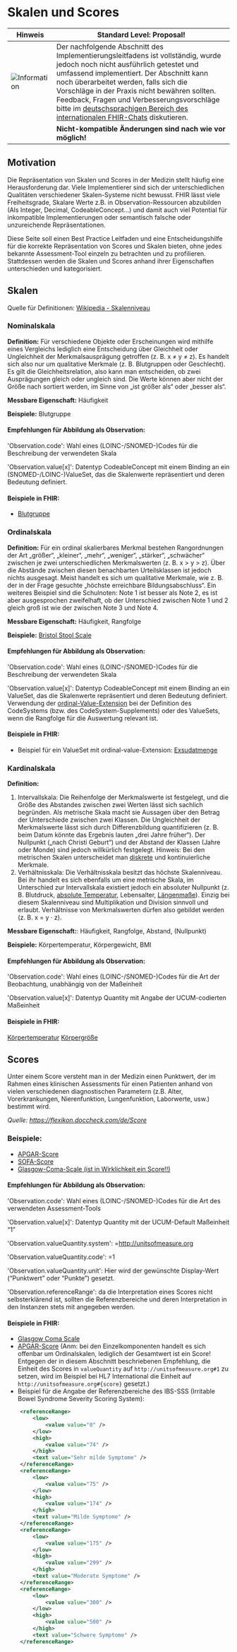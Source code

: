 # Skalen und Scores
| Hinweis | Standard Level: Proposal!|
|---------|---------------------|
|![Information](https://wiki.hl7.de/images/thumb/Under_construction_icon-blue.svg/100px-Under_construction_icon-blue.svg.png)| Der nachfolgende Abschnitt des Implementierungsleitfadens ist vollständig, wurde jedoch noch nicht ausführlich getestet und umfassend implementiert. Der Abschnitt kann noch überarbeitet werden, falls sich die Vorschläge in der Praxis nicht bewähren sollten. Feedback, Fragen und Verbesserungsvorschläge bitte im [deutschsprachigen Bereich des internationalen FHIR-Chats](https://chat.fhir.org/#narrow/stream/179183-german-(d-a-ch)) diskutieren.|
| | **Nicht-kompatible Änderungen sind nach wie vor möglich!** |

## Motivation
Die Repräsentation von Skalen und Scores in der Medizin stellt häufig eine Herausforderung dar. 
Viele Implementierer sind  sich der unterschiedlichen Qualitäten verschiedener Skalen-Systeme nicht bewusst. 
FHIR lässt viele Freiheitsgrade, Skalare Werte z.B. in Observation-Ressourcen abzubilden (Als Integer, Decimal, CodeableConcept…) 
und damit auch viel Potential für inkompatible Implementierungen oder semantisch falsche oder unzureichende Repräsentationen.

Diese Seite soll einen Best Practice Leitfaden und eine Entscheidungshilfe für die korrekte Repräsentation von Scores und Skalen bieten, 
ohne jedes bekannte Assessment-Tool einzeln zu betrachten und zu profilieren. 
Stattdessen werden die Skalen und Scores anhand ihrer Eigenschaften unterschieden und kategorisiert.

## Skalen
Quelle für Definitionen: [Wikipedia - Skalenniveau](https://de.wikipedia.org/wiki/Skalenniveau)

### Nominalskala
**Definition:** Für verschiedene Objekte oder Erscheinungen wird mithilfe eines Vergleichs lediglich eine Entscheidung über 
Gleichheit oder Ungleichheit der Merkmalsausprägung getroffen (z. B. x ≠ y ≠ z). 
Es handelt sich also nur um qualitative Merkmale (z. B. Blutgruppen oder Geschlecht). 
Es gilt die Gleichheitsrelation, also kann man entscheiden, ob zwei Ausprägungen gleich oder ungleich sind. 
Die Werte können aber nicht der Größe nach sortiert werden, im Sinne von „ist größer als“ oder „besser als“.

**Messbare Eigenschaft:** Häufigkeit

**Beispiele:** Blutgruppe

#### Empfehlungen für Abbildung als Observation:
'Observation.code': Wahl eines (LOINC-/SNOMED-)Codes für die Beschreibung der verwendeten Skala

'Observation.value[x]': Datentyp CodeableConcept mit einem Binding an ein (SNOMED-/LOINC-)ValueSet, das die Skalenwerte repräsentiert und deren Bedeutung definiert. 

#### Beispiele in FHIR:
* [Blutgruppe](https://www.hl7.org/fhir/observation-example-bloodgroup.xml.html)

### Ordinalskala
**Definition:** Für ein ordinal skalierbares Merkmal bestehen Rangordnungen der Art „größer“, „kleiner“, „mehr“, „weniger“, „stärker“, „schwächer“ 
zwischen je zwei unterschiedlichen Merkmalswerten (z. B. x > y > z). 
Über die Abstände zwischen diesen benachbarten Urteilsklassen ist jedoch nichts ausgesagt. 
Meist handelt es sich um qualitative Merkmale, wie z. B. der in der Frage gesuchte „höchste erreichbare Bildungsabschluss“. 
Ein weiteres Beispiel sind die Schulnoten: Note 1 ist besser als Note 2, es ist aber ausgesprochen zweifelhaft, 
ob der Unterschied zwischen Note 1 und 2 gleich groß ist wie der zwischen Note 3 und Note 4.

**Messbare Eigenschaft:** Häufigkeit, Rangfolge

**Beispiele:** [Bristol Stool Scale](https://de.wikipedia.org/wiki/Bristol-Stuhlformen-Skala)

#### Empfehlungen für Abbildung als Observation:
'Observation.code': Wahl eines (LOINC-/SNOMED-)Codes für die Beschreibung der verwendeten Skala

'Observation.value[x]': Datentyp CodeableConcept mit einem Binding an ein ValueSet, das die Skalenwerte repräsentiert und deren Bedeutung definiert. 
Verwendung der [ordinal-Value-Extension](https://hl7.org/fhir/r4/extension-ordinalvalue.html) bei der Definition des CodeSystems (bzw. des CodeSystem-Supplements) 
oder des ValueSets, wenn die Rangfolge für die Auswertung relevant ist.

#### Beispiele in FHIR:
* Beispiel für ein ValueSet mit ordinal-value-Extension: [Exsudatmenge](https://simplifier.net/eWundbericht/Exsudatmenge/~xml)

### Kardinalskala
**Definition:**
1. Intervallskala: Die Reihenfolge der Merkmalswerte ist festgelegt, und die Größe des Abstandes zwischen zwei Werten lässt sich sachlich begründen. 
Als metrische Skala macht sie Aussagen über den Betrag der Unterschiede zwischen zwei Klassen. 
Die Ungleichheit der Merkmalswerte lässt sich durch Differenzbildung quantifizieren (z. B. beim Datum könnte das Ergebnis lauten „drei Jahre früher“). 
Der Nullpunkt („nach Christi Geburt“) und der Abstand der Klassen (Jahre oder Monde) sind jedoch willkürlich festgelegt. 
Hinweis: Bei den metrischen Skalen unterscheidet man [diskrete](https://de.wikipedia.org/wiki/Diskretheit) und kontinuierliche Merkmale.
2. Verhältnisskala: Die Verhältnisskala besitzt das höchste Skalenniveau. 
Bei ihr handelt es sich ebenfalls um eine metrische Skala, im Unterschied zur Intervallskala existiert jedoch ein absoluter Nullpunkt 
(z. B. Blutdruck, [absolute Temperatur](https://de.wikipedia.org/wiki/Absolute_Temperatur), Lebensalter, [Längenmaße](https://de.wikipedia.org/wiki/L%C3%A4ngenma%C3%9F)). 
Einzig bei diesem Skalenniveau sind Multiplikation und Division sinnvoll und erlaubt. 
Verhältnisse von Merkmalswerten dürfen also gebildet werden (z. B. x = y · z).

**Messbare Eigenschaft:**: Häufigkeit, Rangfolge, Abstand, (Nullpunkt)

**Beispiele:** Körpertemperatur, Körpergewicht, BMI

#### Empfehlungen für Abbildung als Observation:
'Observation.code': Wahl eines (LOINC-/SNOMED-)Codes für die Art der Beobachtung, unabhängig von der Maßeinheit

'Observation.value[x]': Datentyp Quantity mit Angabe der UCUM-codierten Maßeinheit

#### Beispiele in FHIR:
[Körpertemperatur](https://simplifier.net/isik-vitalparameter-und-koerpermasze-v3/isikkoerpertemperatur)
[Körpergröße](https://simplifier.net/isik-vitalparameter-und-koerpermasze-v3/isikkoerpergewichtt)

## Scores

Unter einem Score versteht man in der Medizin einen Punktwert, der im Rahmen eines klinischen Assessments für einen Patienten anhand von 
vielen verschiedenen diagnostischen Parametern (z.B. Alter, Vorerkrankungen, Nierenfunktion, Lungenfunktion, Laborwerte, usw.) bestimmt wird.

*Quelle: https://flexikon.doccheck.com/de/Score*

### Beispiele:
* [APGAR-Score](https://flexikon.doccheck.com/de/Apgar-Score)
* [SOFA-Score](https://flexikon.doccheck.com/de/SOFA-Score)
* [Glasgow-Coma-Scale (ist in Wirklichkeit ein Score!!)](https://flexikon.doccheck.com/de/Glasgow_Coma_Scale)

#### Empfehlungen für Abbildung als Observation:
'Observation.code': Wahl eines (LOINC-/SNOMED-)Codes für die Art des verwendeten Assessment-Tools

'Observation.value[x]': Datentyp Quantity mit der UCUM-Default Maßeinheit “1”

'Observation.valueQuantity.system': =http://unitsofmeasure.org

'Observation.valueQuantity.code': =1

'Observation.valueQuantity.unit': Hier wird der gewünschte Display-Wert (“Punktwert” oder “Punkte”) gesetzt.

'Observation.referenceRange': da die Interpretation eines Scores nicht selbsterklärend ist, sollten die Referenzbereiche und deren Interpretation in den Instanzen stets mit angegeben werden. 

#### Beispiele in FHIR:
* [Glasgow Coma Scale](https://simplifier.net/basisprofil-de-r4/example-observation-gcs)
* [APGAR-Score](http://hl7.org/fhir/R4/observation-example-5minute-apgar-score.xml.html) (Anm: bei den Einzelkomponenten handelt es sich offenbar um Ordinalskalen, lediglich der Gesamtwert ist ein Score! Entgegen der in diesem Abschnitt beschriebenen Empfehlung, die Einheit des Scores in `valueQuantity` auf `http://unitsofmeasure.org#1` zu setzen, wird im Beispiel bei HL7 International die Einheit auf `http://unitsofmeasure.org#{score}` gesetzt.)
* Beispiel für die Angabe der Referenzbereiche des IBS-SSS (Irritable Bowel Syndrome Severity Scoring System):
```xml
    <referenceRange>
        <low>
            <value value="0" />
        </low>
        <high>
            <value value="74" />
        </high>
        <text value="Sehr milde Symptome" />
    </referenceRange>
    <referenceRange>
        <low>
            <value value="75" />
        </low>
        <high>
            <value value="174" />
        </high>
        <text value="Milde Symptome" />
    </referenceRange>
    <referenceRange>
        <low>
            <value value="175" />
        </low>
        <high>
            <value value="299" />
        </high>
        <text value="Moderate Symptome" />
    </referenceRange>
    <referenceRange>
        <low>
            <value value="300" />
        </low>
        <high>
            <value value="500" />
        </high>
        <text value="Schwere Symptome" />
    </referenceRange>
```
